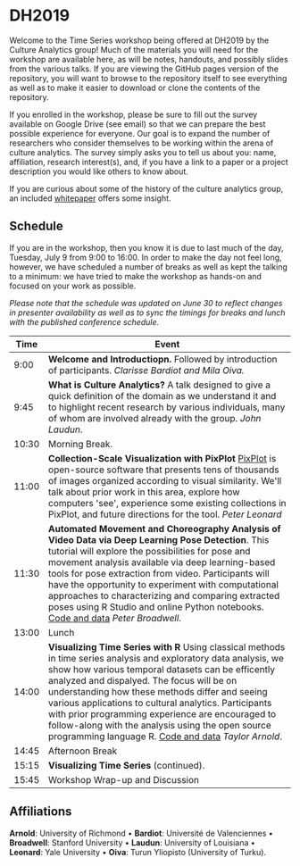 # DH2019

Welcome to the Time Series workshop being offered at DH2019 by the Culture Analytics group! Much of the materials you will need for the workshop are available here, as will be notes, handouts, and possibly slides from the various talks. If you are viewing the GitHub pages version of the repository, you will want to browse to the repository itself to see everything as well as to make it easier to download or clone the contents of the repository.

If you enrolled in the workshop, please be sure to fill out the survey available on Google Drive (see email) so that we can prepare the best possible experience for everyone. Our goal is to expand the number of researchers who consider themselves to be working within the arena of culture analytics. The survey simply asks you to tell us about you: name, affiliation, research interest(s), and, if you have a link to a paper or a project description you would like others to know about.

If you are curious about some of the history of the culture analytics group, an included [whitepaper](WhitePaper.md) offers some insight.

## Schedule

If you are in the workshop, then you know it is due to last much of the day, Tuesday, July 9 from 9:00 to 16:00. In order to make the day not feel long, however, we have scheduled a number of breaks as well as kept the talking to a minimum: we have tried to make the workshop as hands-on and focused on your work as possible.

*Please note that the schedule was updated on June 30 to reflect changes in presenter availability as well as to sync the timings for breaks and lunch with the published conference schedule.*

| Time    | Event |
| ------- |-------|
|  9:00 | **Welcome and Introductiopn.** Followed by introduction of participants. *Clarisse Bardiot and Mila Oiva.* |
|  9:45 | **What is Culture Analytics?**  A talk designed to give a quick definition of the domain as we understand it and to highlight recent research by various individuals, many of whom are involved already with the group. *John Laudun*. |
| 10:30 | Morning Break.   |
| 11:00 | **Collection-Scale Visualization with PixPlot** [PixPlot](https://github.com/YaleDHLab/pix-plot) is open-source software that presents tens of thousands of images organized according to visual similarity.  We'll talk about prior work in this area, explore how computers 'see', experience some existing collections in PixPlot, and future directions for the tool. *Peter Leonard* |
| 11:30 | **Automated Movement and Choreography Analysis of Video Data via Deep Learning Pose Detection**. This tutorial will explore the possibilities for pose and movement analysis available via deep learning-based tools for pose extraction from video. Participants will have the opportunity to experiment with computational approaches to characterizing and comparing extracted poses using R Studio and online Python notebooks. [Code and data](http://broadwell.github.io/DH2019_Movement_Choreography.html) *Peter Broadwell*.|
| 13:00 | Lunch |
| 14:00 | **Visualizing Time Series with R** Using classical methods in time series analysis and exploratory data analysis, we show how various temporal datasets can be efficently analyzed and dispalyed. The focus will be on understanding how these methods differ and seeing various applications to cultural analytics. Participants with prior programming experience are encouraged to follow-along with the analysis using the open source programming language R. [Code and data](https://github.com/statsmaths/dh2019-time-series-analysis) *Taylor Arnold*. |
| 14:45 | Afternoon Break  |
| 15:15 | **Visualizing Time Series** (continued).
| 15:45 | Workshop Wrap-up and Discussion  |

## Affiliations

**Arnold**: University of Richmond  •
**Bardiot**: Université de Valenciennes •
**Broadwell**: Stanford University •
**Laudun**: University of Louisiana •
**Leonard**: Yale University •
**Oiva**: Turun Yliopisto (University of Turku).
